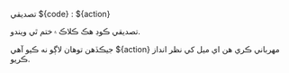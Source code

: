 تصديقي ${code} : ${action}

تصديقي ڪوڊ هڪ ڪلاڪ ۾ ختم ٿي ويندو.

جيڪڏهن توهان لاڳو نه ڪيو آهي ${action} مهرباني ڪري هن اي ميل کي نظر انداز ڪريو.
